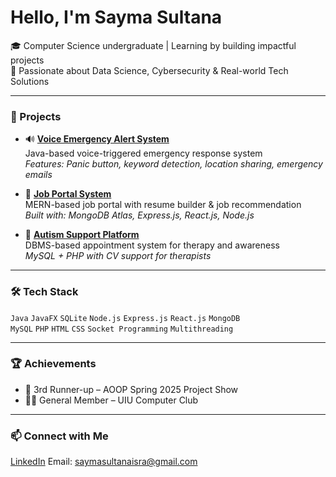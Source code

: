 # Hello, I'm Sayma Sultana

🎓 Computer Science undergraduate | Learning by building impactful projects  
🔐 Passionate about Data Science, Cybersecurity & Real-world Tech Solutions

---

### 🚀 Projects

- 🔊 **[Voice Emergency Alert System](https://github.com/sayma-sultana-isra/QuickQescue)**  
  Java-based voice-triggered emergency response system  
  _Features: Panic button, keyword detection, location sharing, emergency emails_

- 💼 **[Job Portal System](https://github.com/sayma-sultana-isra/AmrJob)**  
  MERN-based job portal with resume builder & job recommendation  
  _Built with: MongoDB Atlas, Express.js, React.js, Node.js_

- 🧠 **[Autism Support Platform](#)**  
  DBMS-based appointment system for therapy and awareness  
  _MySQL + PHP with CV support for therapists_

---

### 🛠 Tech Stack

`Java` `JavaFX` `SQLite` `Node.js` `Express.js` `React.js` `MongoDB`  
`MySQL` `PHP` `HTML` `CSS` `Socket Programming` `Multithreading`

---

### 🏆 Achievements

- 🥉 3rd Runner-up – AOOP Spring 2025 Project Show  
- 👩‍💻 General Member – UIU Computer Club  

---

### 📫 Connect with Me

[LinkedIn](https://www.linkedin.com/in/sayma-sultana-b10a54230/) 
Email: saymasultanaisra@gmail.com
